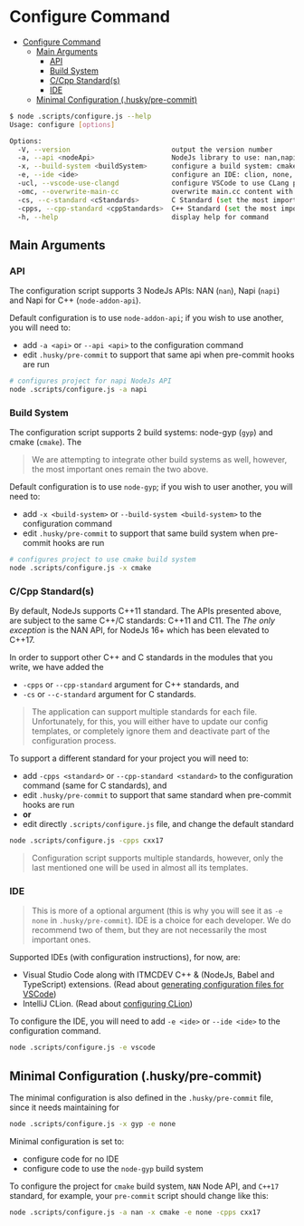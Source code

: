 # Configure Command


<!-- TOC -->

- [Configure Command](#configure-command)
  - [Main Arguments](#main-arguments)
    - [API](#api)
    - [Build System](#build-system)
    - [C/Cpp Standard(s)](#ccpp-standards)
    - [IDE](#ide)
  - [Minimal Configuration (.husky/pre-commit)](#minimal-configuration-huskypre-commit)

<!-- /TOC -->


```bash
$ node .scripts/configure.js --help
Usage: configure [options]

Options:
  -V, --version                         output the version number
  -a, --api <nodeApi>                   NodeJs library to use: nan,napi,node-addon-api (default: "node-addon-api")
  -x, --build-system <buildSystem>      configure a build system: cmake, gyp, xmake (default: "gyp")
  -e, --ide <ide>                       configure an IDE: clion, none, vscode (default: "vscode")
  -ucl, --vscode-use-clangd             configure VSCode to use CLang plugin instead of the default Microsoft Intellisense
  -omc, --overwrite-main-cc             overwrite main.cc content with default statndard code from template
  -cs, --c-standard <cStandards>        C Standard (set the most important as last value): ansi,c11,c17,c89,c99,gnu89,gnu99 (default: ["c11"])
  -cpps, --cpp-standard <cppStandards>  C++ Standard (set the most important as last value): cxx03,cxx98,gnu98,cxx11,gnuxx11,cxx14,gnuxx14,cxx17,gnuxx17,cxx20 (default: ["cxx11"])
  -h, --help                            display help for command
```

## Main Arguments

### API

The configuration script supports 3 NodeJs APIs: NAN (`nan`), Napi (`napi`) and Napi for C++ (`node-addon-api`).

Default configuration is to use `node-addon-api`; if you wish to use another, you will need to:

* add `-a <api>` or `--api <api>` to the configuration command
* edit `.husky/pre-commit` to support that same api when pre-commit hooks are run
  
```bash
# configures project for napi NodeJs API
node .scripts/configure.js -a napi
```

### Build System

The configuration script supports 2 build systems: node-gyp (`gyp`) and cmake (`cmake`). The

> We are attempting to integrate other build systems as well, however, the most important ones remain the two above.

Default configuration is to use `node-gyp`; if you wish to user another, you will need to:

* add `-x <build-system>` or `--build-system <build-system>` to the configuration command
* edit `.husky/pre-commit` to support that same build system when pre-commit hooks are run

```bash
# configures project to use cmake build system
node .scripts/configure.js -x cmake
```

### C/Cpp Standard(s)

By default, NodeJs supports C++11 standard. The APIs presented above, are subject to the same C++/C standards: C++11 and C11. The
*The only exception* is the NAN API, for NodeJs 16+ which has been elevated to C++17.

In order to support other C++ and C standards in the modules that you write, we have added the 
* `-cpps` or `--cpp-standard` argument for C++ standards, and
* `-cs` or `--c-standard` argument for C standards.

> The application can support multiple standards for each file. Unfortunately, for this, you will either have to update our config templates, or completely ignore them and deactivate part of the configuration process.

To support a different standard for your project you will need to:

* add `-cpps <standard>` or `--cpp-standard <standard>` to the configuration command (same for C standards), and
* edit `.husky/pre-commit` to support that same standard when pre-commit hooks are run
* **or**
* edit directly `.scripts/configure.js` file, and change the default standard

```bash
node .scripts/configure.js -cpps cxx17
```

> Configuration script supports multiple standards, however, only the last mentioned one will be used in almost all its templates.

### IDE

> This is more of a optional argument (this is why you will see it as `-e none` in `.husky/pre-commit`). IDE is a choice for each developer.
We do recommend two of them, but they are not necessarily the most important ones. 

Supported IDEs (with configuration instructions), for now, are:

* Visual Studio Code along with ITMCDEV C++ & (NodeJs, Babel and TypeScript) extensions. (Read about [generating configuration files for VSCode](manual/configure_vscode.md))
* IntelliJ CLion. (Read about [configuring CLion](manual/configure_clion.md))

To configure the IDE, you will need to add `-e <ide>` or `--ide <ide>` to the configuration command.

```bash
node .scripts/configure.js -e vscode
```

## Minimal Configuration (.husky/pre-commit)

The minimal configuration is also defined in the `.husky/pre-commit` file, since it needs maintaining for 

```bash
node .scripts/configure.js -x gyp -e none
```
Minimal configuration is set to:

* configure code for no IDE
* configure code to use the `node-gyp` build system

To configure the project for `cmake` build system, `NAN` Node API, and `C++17` standard, for example, your `pre-commit` script should change like this:

```bash
node .scripts/configure.js -a nan -x cmake -e none -cpps cxx17
```
